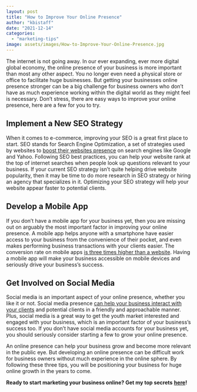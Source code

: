 ```yaml
---
layout: post
title: "How to Improve Your Online Presence"
author: "kbistaff"
date: "2021-12-14"
categories: 
  - "marketing-tips"
image: assets/images/How-to-Improve-Your-Online-Presence.jpg
---
```


The internet is not going away. In our ever expanding, ever more digital global economy, the online presence of your business is more important than most any other aspect. You no longer even need a physical store or office to facilitate huge businesses. But getting your businesses online presence stronger can be a big challenge for business owners who don’t have as much experience working within the digital world as they might feel is necessary. Don’t stress, there are easy ways to improve your online presence, here are a few for you to try.

## **Implement a New SEO Strategy**

When it comes to e-commerce, improving your SEO is a great first place to start. SEO stands for Search Engine Optimization, a set of strategies used by websites to [boost their websites presence](https://mailchimp.com/marketing-glossary/seo/) on search engines like Google and Yahoo. Following SEO best practices, you can help your website rank at the top of internet searches when people look up questions relevant to your business. If your current SEO strategy isn’t quite helping drive website popularity, then it may be time to do more research in SEO strategy or hiring an agency that specializes in it. Optimizing your SEO strategy will help your website appear faster to potential clients.

## **Develop a Mobile App**

If you don’t have a mobile app for your business yet, then you are missing out on arguably the most important factor in improving your online presence. A mobile app helps anyone with a smartphone have easier access to your business from the convenience of their pocket, and even makes performing business transactions with your clients easier. The conversion rate on mobile apps [is three times higher than a website](https://www.celerant.com/standard-mobile-shopping-app/). Having a mobile app will make your business accessible on mobile devices and seriously drive your business’s success.

## **Get Involved on Social Media**

Social media is an important aspect of your online presence, whether you like it or not. Social media presence [can help your business interact with your clients](https://www.mccauleyadvertising.com/why-your-small-business-needs-a-social-media-presence/) and potential clients in a friendly and approachable manner. Plus, social media is a great way to get the youth market interested and engaged with your business, which is an important factor of your business’s success too. If you don’t have social media accounts for your business yet, you should seriously consider starting a few to grow your online presence.

An online presence can help your business grow and become more relevant in the public eye. But developing an online presence can be difficult work for business owners without much experience in the online sphere. By following these three tips, you will be positioning your business for huge online growth in the years to come.

**Ready to start marketing your business online? Get my top secrets** [**here**](https://go.katebagoy.com/ebook)**!**

